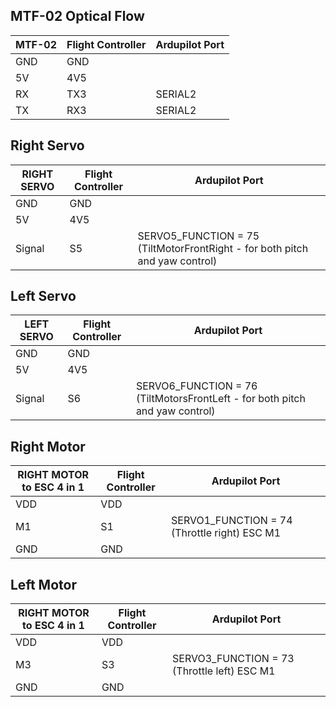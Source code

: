 
## MTF-02 Optical Flow
| MTF-02 | Flight Controller | Ardupilot Port |
|--------|-------------------|----------------|
| GND    | GND               |                |
| 5V     | 4V5               |                |
| RX     | TX3               | SERIAL2        |
| TX     | RX3               | SERIAL2        |

## Right Servo
| RIGHT SERVO | Flight Controller | Ardupilot Port                                                             |
|-------------|-------------------|----------------------------------------------------------------------------|
| GND         | GND               |                                                                            |
| 5V          | 4V5               |                                                                            |
| Signal      | S5                | SERVO5_FUNCTION = 75 (TiltMotorFrontRight - for both pitch and yaw control) |

## Left Servo
| LEFT SERVO | Flight Controller | Ardupilot Port                                                              |
|------------|-------------------|-----------------------------------------------------------------------------|
| GND        | GND               |                                                                             |
| 5V         | 4V5               |                                                                             |
| Signal     | S6                | SERVO6_FUNCTION = 76 (TiltMotorsFrontLeft - for both pitch and yaw control) |

## Right Motor
| RIGHT MOTOR to ESC 4 in 1  | Flight Controller | Ardupilot Port                                |
|----------------------------|-------------------|-----------------------------------------------|
| VDD                        | VDD               |                                               |
| M1                         | S1                | SERVO1_FUNCTION = 74 (Throttle right)  ESC M1 |
| GND                        | GND               |                                               |

## Left Motor
| RIGHT MOTOR to ESC 4 in 1  | Flight Controller | Ardupilot Port                                |
|----------------------------|-------------------|-----------------------------------------------|
| VDD                        | VDD               |                                               |
| M3                         | S3                | SERVO3_FUNCTION = 73 (Throttle left)  ESC M1 |
| GND                        | GND               |                                               |

